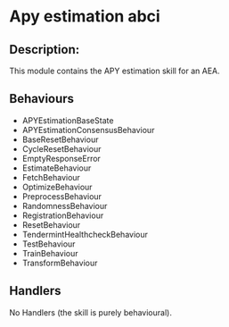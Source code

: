 # Apy estimation abci

## Description:

This module contains the APY estimation skill for an AEA.

## Behaviours

 - APYEstimationBaseState
 - APYEstimationConsensusBehaviour
 - BaseResetBehaviour
 - CycleResetBehaviour
 - EmptyResponseError
 - EstimateBehaviour
 - FetchBehaviour
 - OptimizeBehaviour
 - PreprocessBehaviour
 - RandomnessBehaviour
 - RegistrationBehaviour
 - ResetBehaviour
 - TendermintHealthcheckBehaviour
 - TestBehaviour
 - TrainBehaviour
 - TransformBehaviour

## Handlers

No Handlers (the skill is purely behavioural).

